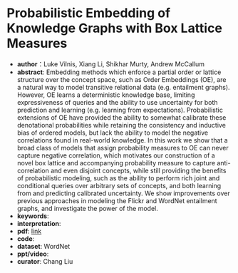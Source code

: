 # Probabilistic Embedding of Knowledge Graphs with Box Lattice Measures

* **author**：Luke Vilnis, Xiang Li, Shikhar Murty, Andrew McCallum
* **abstract**: Embedding methods which enforce a partial order or lattice structure over the concept space, such as Order Embeddings (OE), are a natural way to model transitive relational data (e.g. entailment graphs). However, OE learns a deterministic knowledge base, limiting expressiveness of queries and the ability to use uncertainty for both prediction and learning (e.g. learning from expectations). Probabilistic extensions of OE have provided the ability to somewhat calibrate these denotational probabilities while retaining the consistency and inductive bias of ordered models, but lack the ability to model the negative correlations found in real-world knowledge. In this work we show that a broad class of models that assign probability measures to OE can never capture negative correlation, which motivates our construction of a novel box lattice and accompanying probability measure to capture anti-correlation and even disjoint concepts, while still providing the benefits of probabilistic modeling, such as the ability to perform rich joint and conditional queries over arbitrary sets of concepts, and both learning from and predicting calibrated uncertainty. We show improvements over previous approaches in modeling the Flickr and WordNet entailment graphs, and investigate the power of the model.
* **keywords**: 
* **interpretation**: 
* **pdf**:  [link](https://www.aclweb.org/anthology/P18-1025.pdf)
* **code**: 
* **dataset**: WordNet
* **ppt/video**: 
* **curator**: Chang Liu
